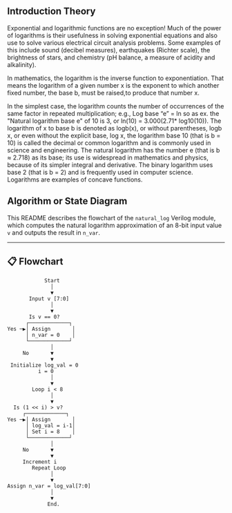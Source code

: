 
## Introduction Theory
Exponential and logarithmic functions are no exception! Much of the
power of logarithms is their usefulness in solving exponential
equations and also use to solve various electrical circuit analysis
problems. Some examples of this include sound (decibel measures),
earthquakes (Richter scale), the brightness of stars, and chemistry
(pH balance, a measure of acidity and alkalinity).

 In mathematics, the logarithm is the inverse function to exponentiation. That means the logarithm of a given number x is the exponent to which another fixed number, the base b, must be raised,to produce that number x.

In the simplest case, the logarithm counts
the number of occurrences of the same factor in repeated multiplication; e.g., Log base “e” = ln so as ex. the "Natural logarithm
base e" of 10 is 3, or ln(10) = 3.000(2.71* log10(10)). The logarithm of x to base b is denoted as logb(x), or without parentheses, logb x, or even without the explicit base, log x, the logarithm base 10 (that is b = 10) is called the decimal or common logarithm and is commonly used in science and engineering. The natural logarithm has the number e (that is b ≈ 2.718) as its base; its use is widespread in mathematics and physics, because of its simpler integral and derivative. The binary
logarithm uses base 2 (that is b = 2) and is frequently used in computer science. Logarithms are examples of concave functions.

## Algorithm or State Diagram

This README describes the flowchart of the `natural_log` Verilog module, which computes the natural logarithm approximation of an 8-bit input value `v` and outputs the result in `n_var`.

---

## 📋 Flowchart

```plaintext
            Start
              │
              ▼
       Input v [7:0]
              │
              ▼
       Is v == 0?
      ┌─────────────┐
Yes ─▶│ Assign       │
      │ n_var = 0    │
      └─────────────┘
              │
     No       ▼
              ▼
 Initialize log_val = 0
          i = 0
              │
              ▼
        Loop i < 8
              │
              ▼
  Is (1 << i) > v?
     ┌─────────────┐
Yes ─▶│ Assign       │
      │ log_val = i-1│
      │ Set i = 8    │
      └─────────────┘
              │
     No       ▼
              ▼
     Increment i
        Repeat Loop
              │
              ▼
Assign n_var = log_val[7:0]
              │
              ▼
             End.

